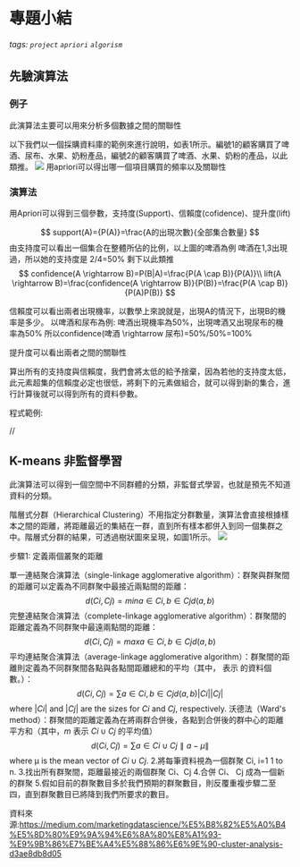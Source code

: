# 專題小結
###### tags: `project` `apriori` `algorism`

## 先驗演算法

### 例子
此演算法主要可以用來分析多個數據之間的關聯性

以下我們以一個採購資料庫的範例來進行說明，如表1所示。編號1的顧客購買了啤酒、尿布、水果、奶粉產品，編號2的顧客購買了啤酒、水果、奶粉的產品，以此類推。
![](https://codimd.mcl.math.ncu.edu.tw/uploads/upload_4422fa469fc1135a38844b713758a697.png)
用apriori可以得出哪一個項目購買的頻率以及關聯性

### 演算法

用Apriori可以得到三個參數，支持度(Support)、信賴度(cofidence)、提升度(lift)

$$
support(A)={P(A)}=\frac{A的出現次數}{全部集合數量}
$$
由支持度可以看出一個集合在整體所佔的比例，以上圖的啤酒為例
啤酒在1,3出現過，所以她的支持度是 2/4=50%
剩下以此類推
$$
confidence(A \rightarrow B)=P(B|A)=\frac{P(A \cap B)}{P(A)}\\
lift(A \rightarrow B)=\frac{confidence(A \rightarrow B)}{P(B)}=\frac{P(A \cap B)}{P(A)P(B)}
$$

信賴度可以看出兩者出現機率，以數學上來說就是，出現A的情況下，出現B的機率是多少。
以啤酒和尿布為例:
啤酒出現機率為50%，出現啤酒又出現尿布的機率為50% 
所以confidence(啤酒 \rightarrow 尿布)=50%/50%=100%

提升度可以看出兩者之間的關聯性

算出所有的支持度與信賴度，我們會將太低的給予捨棄，因為若他的支持度太低，此元素超集的信賴度必定也很低，將剩下的元素做組合，就可以得到新的集合，進行計算後就可以得到所有的資料參數。

程式範例:

//



## K-means 非監督學習

此演算法可以得到一個空間中不同群體的分類，非監督式學習，也就是預先不知道資料的分類。

階層式分群（Hierarchical Clustering）不用指定分群數量，演算法會直接根據樣本之間的距離，將距離最近的集結在一群，直到所有樣本都併入到同一個集群之中。階層式分群的結果，可透過樹狀圖來呈現，如圖1所示。
![](https://codimd.mcl.math.ncu.edu.tw/uploads/upload_9d4943787c38fd38ae3f5c9974909901.png)

步驟1: 定義兩個叢聚的距離

單一連結聚合演算法（single-linkage agglomerative algorithm）：群聚與群聚間的距離可以定義為不同群聚中最接近兩點間的距離：
$$
d(Ci,Cj)=mina∈Ci,b∈Cjd(a,b)
$$
完整連結聚合演算法（complete-linkage agglomerative algorithm）：群聚間的距離定義為不同群聚中最遠兩點間的距離：
$$
d(Ci,Cj)=maxa∈Ci,b∈Cjd(a,b)
$$
平均連結聚合演算法（average-linkage agglomerative algorithm）：群聚間的距離則定義為不同群聚間各點與各點間距離總和的平均（其中， 表示 的資料個數。）：
$$
d(Ci,Cj)=∑a∈Ci,b∈Cjd(a,b)|Ci||Cj|
$$
where $|Ci|$ and $|Cj|$ are the sizes for $Ci$ and $Cj$, respectively.
沃德法（Ward's method）：群聚間的距離定義為在將兩群合併後，各點到合併後的群中心的距離平方和（其中，$m$ 表示 $Ci∪Cj$ 的平均值）
$$
d(Ci,Cj)=∑a∈Ci∪Cj∥a−μ∥
$$
where μ is the mean vector of $Ci∪Cj$.
2.將每筆資料視為一個群聚 Ci, i=1 1 to n.
3.找出所有群聚間，距離最接近的兩個群聚 Ci、Cj
4.合併 Ci、 Cj 成為一個新的群聚
5.假如目前的群聚數目多於我們預期的群聚數目，則反覆重複步驟二至四，直到群聚數目已將降到我們所要求的數目。

















資料來源:https://medium.com/marketingdatascience/%E5%B8%82%E5%A0%B4%E5%8D%80%E9%9A%94%E6%8A%80%E8%A1%93-%E9%9B%86%E7%BE%A4%E5%88%86%E6%9E%90-cluster-analysis-d3ae8db8d05





